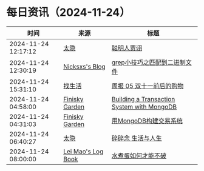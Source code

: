 ﻿# 每日资讯（2024-11-24）

|时间|来源|标题|
|---|---|---|
|2024-11-24 12:17:12|[太隐](https://wangyurui.com/feed.xml)|[聪明人贾诩](https://wangyurui.com/posts/cong-ming-ren-jia-xu-ec2ce6e4)|
|2024-11-24 12:30:19|[Nicksxs's Blog](https://nicksxs.me/atom.xml)|[grep小技巧之匹配到二进制文件](https://nicksxs.me/2024/11/24/grep%E5%B0%8F%E6%8A%80%E5%B7%A7%E4%B9%8B%E5%8C%B9%E9%85%8D%E5%88%B0%E4%BA%8C%E8%BF%9B%E5%88%B6%E6%96%87%E4%BB%B6/)|
|2024-11-24 15:31:10|[找生活](https://zhaolife.com/atom.xml)|[周报 05 双十一前后的购物](http://zhaolife.com/2024/11/24/20241124zhouji05/)|
|2024-11-24 04:58:00|[Finisky Garden](https://finisky.github.io/atom.xml)|[Building a Transaction System with MongoDB](https://finisky.github.io/en/building-a-transaction-system-with-mongodb/)|
|2024-11-24 04:31:03|[Finisky Garden](https://finisky.github.io/atom.xml)|[用MongoDB构建交易系统](https://finisky.github.io/building-a-transaction-system-with-mongodb/)|
|2024-11-24 06:40:27|[太隐](https://wangyurui.com/feed.xml)|[碎碎念 生活与人生](https://wangyurui.com/posts/sui-sui-nian-bbc88676)|
|2024-11-24 08:00:00|[Lei Mao's Log Book](https://leimao.github.io/atom.xml)|[水煮蛋如何才能不破](https://leimao.github.io/essay/%E6%B0%B4%E7%85%AE%E8%9B%8B%E5%A6%82%E4%BD%95%E6%89%8D%E8%83%BD%E4%B8%8D%E7%A0%B4/)|
